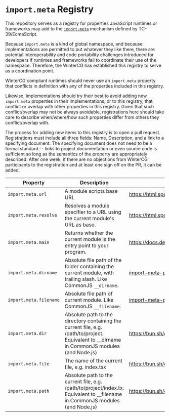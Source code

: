 # `import.meta` Registry

This repository serves as a registry for properties JavaScript runtimes or frameworks may add to the [`import.meta`](https://tc39.es/ecma262/multipage/ecmascript-language-expressions.html#prod-ImportMeta) mechanism defined by TC-39/EcmaScript.

Because `import.meta` is a kind of global namespace, and because implementations are permitted to put whatever they like there, there are potential interoperability and code portability challenges introduced for developers if runtimes and frameworks fail to coordinate their use of the namespace. Therefore, the WinterCG has established this registry to serve as a coordination point.

WinterCG compliant runtimes should never use an `import.meta` property that conflicts in definition with any of the properties included in this registry.

Likewise, implementations should try their best to avoid adding new `import.meta` properties in their implementations, or to this registry, that conflict or overlap with other properties in this registry. Given that such conflict/overlap may not be always avoidable, registrations here should take care to describe when/where/how such properties differ from others they conflict/overlap with.

The process for adding new items to this registry is to open a pull request. Registrations must include all three fields: Name, Description, and a link to a specifying document. The specifying document does not need to be a formal standard -- links to project documentation or even source code is sufficient so long as the semantics of the property are appropriately described. After one week, if there are no objections from WinterCG participants to the registration and at least one sign off on the PR, it can be added.

|        Property       | Description | Link |
| --------------------- | ----------- | ---- |
| `import.meta.url`     | A module scripts base URL | https://html.spec.whatwg.org/multipage/webappapis.html#hostgetimportmetaproperties |
| `import.meta.resolve` | Resolves a module specifier to a URL using the current module's URL as base. | https://html.spec.whatwg.org/multipage/webappapis.html#hostgetimportmetaproperties |
| `import.meta.main`    | Returns whether the current module is the entry point to your program. | https://docs.deno.com/runtime/manual/runtime/import_meta_api/#import.meta.main |
| `import.meta.dirname` | Absolute file path of the folder containing the current module, with trailing slash. Like CommonJS `__dirname`. | [import-meta-path-helpers.md](./import-meta-path-helpers.md) |
| `import.meta.filename` | Absolute file path of current module. Like CommonJS `__filename`. | [import-meta-path-helpers.md](./import-meta-path-helpers.md) |
| `import.meta.dir`     | Absolute path to the directory containing the current file, e.g. /path/to/project. Equivalent to __dirname in CommonJS modules (and Node.js) | https://bun.sh/docs/api/import-meta |
| `import.meta.file`    | The name of the current file, e.g. index.tsx | https://bun.sh/docs/api/import-meta |
| `import.meta.path`    | Absolute path to the current file, e.g. /path/to/project/index.tx. Equivalent to __filename in CommonJS modules (and Node.js) | https://bun.sh/docs/api/import-meta |
